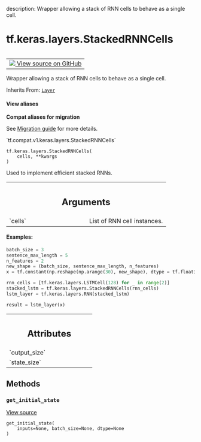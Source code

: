 description: Wrapper allowing a stack of RNN cells to behave as a single cell.

<div itemscope itemtype="http://developers.google.com/ReferenceObject">
<meta itemprop="name" content="tf.keras.layers.StackedRNNCells" />
<meta itemprop="path" content="Stable" />
<meta itemprop="property" content="__init__"/>
<meta itemprop="property" content="__new__"/>
<meta itemprop="property" content="get_initial_state"/>
</div>

# tf.keras.layers.StackedRNNCells

<!-- Insert buttons and diff -->

<table class="tfo-notebook-buttons tfo-api nocontent" align="left">
<td>
  <a target="_blank" href="https://github.com/tensorflow/tensorflow/blob/r2.3/tensorflow/python/keras/layers/recurrent.py#L62-L203">
    <img src="https://www.tensorflow.org/images/GitHub-Mark-32px.png" />
    View source on GitHub
  </a>
</td>
</table>



Wrapper allowing a stack of RNN cells to behave as a single cell.

Inherits From: [`Layer`](../../../tf/keras/layers/Layer.md)

<section class="expandable">
  <h4 class="showalways">View aliases</h4>
  <p>
<b>Compat aliases for migration</b>
<p>See
<a href="https://www.tensorflow.org/guide/migrate">Migration guide</a> for
more details.</p>
<p>`tf.compat.v1.keras.layers.StackedRNNCells`</p>
</p>
</section>

<pre class="devsite-click-to-copy prettyprint lang-py tfo-signature-link">
<code>tf.keras.layers.StackedRNNCells(
    cells, **kwargs
)
</code></pre>



<!-- Placeholder for "Used in" -->

Used to implement efficient stacked RNNs.

<!-- Tabular view -->
 <table class="responsive fixed orange">
<colgroup><col width="214px"><col></colgroup>
<tr><th colspan="2"><h2 class="add-link">Arguments</h2></th></tr>

<tr>
<td>
`cells`
</td>
<td>
List of RNN cell instances.
</td>
</tr>
</table>



#### Examples:



```python
batch_size = 3
sentence_max_length = 5
n_features = 2
new_shape = (batch_size, sentence_max_length, n_features)
x = tf.constant(np.reshape(np.arange(30), new_shape), dtype = tf.float32)

rnn_cells = [tf.keras.layers.LSTMCell(128) for _ in range(2)]
stacked_lstm = tf.keras.layers.StackedRNNCells(rnn_cells)
lstm_layer = tf.keras.layers.RNN(stacked_lstm)

result = lstm_layer(x)
```



<!-- Tabular view -->
 <table class="responsive fixed orange">
<colgroup><col width="214px"><col></colgroup>
<tr><th colspan="2"><h2 class="add-link">Attributes</h2></th></tr>

<tr>
<td>
`output_size`
</td>
<td>

</td>
</tr><tr>
<td>
`state_size`
</td>
<td>

</td>
</tr>
</table>



## Methods

<h3 id="get_initial_state"><code>get_initial_state</code></h3>

<a target="_blank" href="https://github.com/tensorflow/tensorflow/blob/r2.3/tensorflow/python/keras/layers/recurrent.py#L123-L134">View source</a>

<pre class="devsite-click-to-copy prettyprint lang-py tfo-signature-link">
<code>get_initial_state(
    inputs=None, batch_size=None, dtype=None
)
</code></pre>






